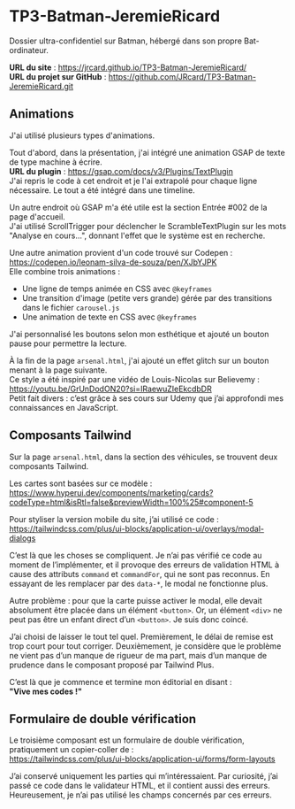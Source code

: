 # TP3-Batman-JeremieRicard

Dossier ultra-confidentiel sur Batman, hébergé dans son propre Bat-ordinateur.

**URL du site** : https://jrcard.github.io/TP3-Batman-JeremieRicard/  
**URL du projet sur GitHub** : https://github.com/JRcard/TP3-Batman-JeremieRicard.git

## Animations

J'ai utilisé plusieurs types d'animations.

Tout d'abord, dans la présentation, j'ai intégré une animation GSAP de texte de type machine à écrire.  
**URL du plugin** : https://gsap.com/docs/v3/Plugins/TextPlugin  
J'ai repris le code à cet endroit et je l'ai extrapolé pour chaque ligne nécessaire. Le tout a été intégré dans une timeline.

Un autre endroit où GSAP m'a été utile est la section Entrée #002 de la page d'accueil.  
J'ai utilisé ScrollTrigger pour déclencher le ScrambleTextPlugin sur les mots "Analyse en cours...", donnant l'effet que le système est en recherche.

Une autre animation provient d'un code trouvé sur Codepen :  
https://codepen.io/leonam-silva-de-souza/pen/XJbYJPK  
Elle combine trois animations :

-   Une ligne de temps animée en CSS avec `@keyframes`
-   Une transition d'image (petite vers grande) gérée par des transitions dans le fichier `carousel.js`
-   Une animation de texte en CSS avec `@keyframes`

J'ai personnalisé les boutons selon mon esthétique et ajouté un bouton pause pour permettre la lecture.

À la fin de la page `arsenal.html`, j'ai ajouté un effet glitch sur un bouton menant à la page suivante.  
Ce style a été inspiré par une vidéo de Louis-Nicolas sur Believemy :  
https://youtu.be/GrUnDodON20?si=IRaewuZIeEkcdbDR  
Petit fait divers : c’est grâce à ses cours sur Udemy que j’ai approfondi mes connaissances en JavaScript.

## Composants Tailwind

Sur la page `arsenal.html`, dans la section des véhicules, se trouvent deux composants Tailwind.

Les cartes sont basées sur ce modèle :  
https://www.hyperui.dev/components/marketing/cards?codeType=html&isRtl=false&previewWidth=100%25#component-5

Pour styliser la version mobile du site, j’ai utilisé ce code :  
https://tailwindcss.com/plus/ui-blocks/application-ui/overlays/modal-dialogs

C’est là que les choses se compliquent. Je n’ai pas vérifié ce code au moment de l’implémenter, et il provoque des erreurs de validation HTML à cause des attributs `command` et `commandFor`, qui ne sont pas reconnus. En essayant de les remplacer par des `data-*`, le modal ne fonctionne plus.

Autre problème : pour que la carte puisse activer le modal, elle devait absolument être placée dans un élément `<button>`. Or, un élément `<div>` ne peut pas être un enfant direct d’un `<button>`. Je suis donc coincé.

J’ai choisi de laisser le tout tel quel. Premièrement, le délai de remise est trop court pour tout corriger. Deuxièmement, je considère que le problème ne vient pas d’un manque de rigueur de ma part, mais d’un manque de prudence dans le composant proposé par Tailwind Plus.

C’est là que je commence et termine mon éditorial en disant :  
**"Vive mes codes !"**

## Formulaire de double vérification

Le troisième composant est un formulaire de double vérification, pratiquement un copier-coller de :  
https://tailwindcss.com/plus/ui-blocks/application-ui/forms/form-layouts

J’ai conservé uniquement les parties qui m’intéressaient. Par curiosité, j’ai passé ce code dans le validateur HTML, et il contient aussi des erreurs. Heureusement, je n’ai pas utilisé les champs concernés par ces erreurs.
